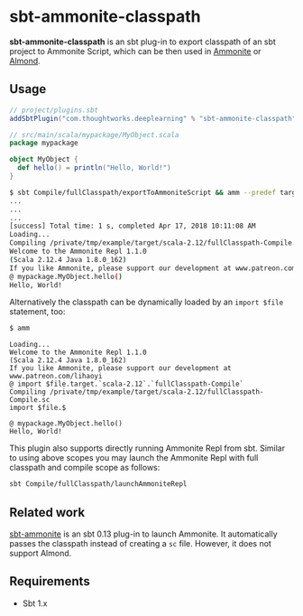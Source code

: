 # sbt-ammonite-classpath

**sbt-ammonite-classpath** is an sbt plug-in to export classpath of an sbt project to Ammonite Script, which can be then used in [Ammonite](https://ammonite.io/) or [Almond](http://almond.sh/).

## Usage

``` sbt
// project/plugins.sbt
addSbtPlugin("com.thoughtworks.deeplearning" % "sbt-ammonite-classpath" % "latest.release")
```

``` scala
// src/main/scala/mypackage/MyObject.scala
package mypackage

object MyObject {
  def hello() = println("Hello, World!")
}
```

``` bash
$ sbt Compile/fullClasspath/exportToAmmoniteScript && amm --predef target/scala-2.12/fullClasspath-Compile.sc
...
...
...
[success] Total time: 1 s, completed Apr 17, 2018 10:11:08 AM
Loading...
Compiling /private/tmp/example/target/scala-2.12/fullClasspath-Compile.sc
Welcome to the Ammonite Repl 1.1.0
(Scala 2.12.4 Java 1.8.0_162)
If you like Ammonite, please support our development at www.patreon.com/lihaoyi
@ mypackage.MyObject.hello() 
Hello, World!
```

Alternatively the classpath can be dynamically loaded by an `import $file` statement, too:

``` bash
$ amm
```

```
Loading...
Welcome to the Ammonite Repl 1.1.0
(Scala 2.12.4 Java 1.8.0_162)
If you like Ammonite, please support our development at www.patreon.com/lihaoyi
@ import $file.target.`scala-2.12`.`fullClasspath-Compile` 
Compiling /private/tmp/example/target/scala-2.12/fullClasspath-Compile.sc
import $file.$                                          

@ mypackage.MyObject.hello() 
Hello, World!
```

This plugin also supports directly running Ammonite Repl from sbt. Similar to using above scopes you may launch the Ammonite Repl with full classpath and compile scope as follows:

``` bash
sbt Compile/fullClasspath/launchAmmoniteRepl
```

## Related work

[sbt-ammonite](https://github.com/alexarchambault/sbt-ammonite) is an sbt 0.13 plug-in to launch Ammonite. It automatically passes the classpath instead of creating a `sc` file. However, it does not support Almond.

## Requirements

* Sbt 1.x

